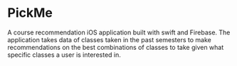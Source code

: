 # PickMe
A course recommendation iOS application built with swift and Firebase. The application takes data of classes taken in the past semesters to make recommendations on the best combinations of classes to take given what specific classes a user is interested in. 
